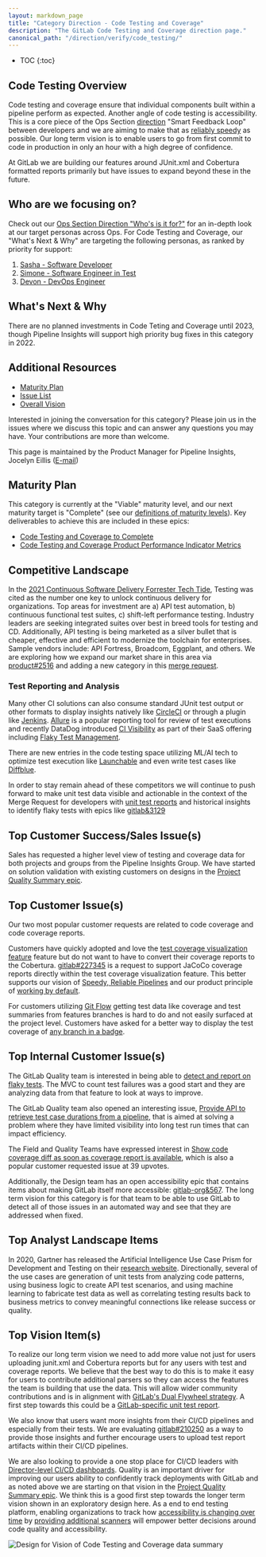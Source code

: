 ```yaml
---
layout: markdown_page
title: "Category Direction - Code Testing and Coverage"
description: "The GitLab Code Testing and Coverage direction page."
canonical_path: "/direction/verify/code_testing/"
---
```


- TOC
{:toc}

## Code Testing Overview

Code testing and coverage ensure that individual components built within a pipeline perform as expected.  Another angle of code testing is accessibility. This is a core piece of the Ops Section [direction](/direction/ops/#smart-feedback-loop) "Smart Feedback Loop" between developers and we are aiming to make that as [reliably speedy](/direction/ops/#speedy-reliable-pipelines) as possible. Our long term vision is to enable users to go from first commit to code in production in only an hour with a high degree of confidence.

At GitLab we are building our features around JUnit.xml and Cobertura formatted reports primarily but have issues to expand beyond these in the future.

## Who are we focusing on? 

Check out our [Ops Section Direction "Who's is it for?"](/direction/ops/#who-is-it-for) for an in-depth look at our target personas across Ops. For Code Testing and Coverage, our "What's Next & Why" are targeting the following personas, as ranked by priority for support: 
1. [Sasha - Software Developer](https://about.gitlab.com/handbook/product/personas/#sasha-software-developer)
1. [Simone - Software Engineer in Test](https://about.gitlab.com/handbook/product/personas/#simone-software-engineer-in-test)
1. [Devon - DevOps Engineer](https://about.gitlab.com/handbook/product/personas/#devon-devops-engineer)

## What's Next & Why

There are no planned investments in Code Teting and Coverage until 2023, though Pipeline Insights will support high priority bug fixes in this category in 2022. 

## Additional Resources

- [Maturity Plan](#maturity-plan)
- [Issue List](https://gitlab.com/groups/gitlab-org/-/issues?scope=all&utf8=%E2%9C%93&state=opened&label_name[]=Category%3ACode%20Testing%20and%20Coverage)
- [Overall Vision](/direction/ops/#verify)

Interested in joining the conversation for this category? Please join us in the issues where we discuss this topic and can answer any questions you may have. Your contributions are more than welcome.

This page is maintained by the Product Manager for Pipeline Insights, Jocelyn Eillis ([E-mail](mailto:jeillis@gitlab.com))

## Maturity Plan

This category is currently at the "Viable" maturity level, and our next maturity target is "Complete" (see our [definitions of maturity levels](/direction/maturity/)). Key deliverables to achieve this are included in these epics:

* [Code Testing and Coverage to Complete](https://gitlab.com/groups/gitlab-org/-/epics/7512)
* [Code Testing and Coverage Product Performance Indicator Metrics](https://gitlab.com/groups/gitlab-org/-/epics/4528)

## Competitive Landscape

In the [2021 Continuous Software Delivery Forrester Tech Tide](https://www.forrester.com/report/The+Forrester+Tech+Tide+Continuous+Software+Delivery+Q1+2021/-/E-RES161669), Testing was cited as the number one key to unlock continuous delivery for organizations. Top areas for investment are a) API test automation, b) continuous functional test suites, c) shift-left performance testing. Industry leaders are seeking integrated suites over best in breed tools for testing and CD. Additionally, API testing is being marketed as a silver bullet that is cheaper, effective and efficient to modernize the toolchain for enterprises. Sample vendors include: API Fortress, Broadcom, Eggplant, and  others. We are exploring how we expand our market share in this area via [product#2516](https://gitlab.com/gitlab-com/Product/-/issues/2516) and adding a new category in this [merge request](https://gitlab.com/gitlab-com/www-gitlab-com/-/merge_requests/80183). 

### Test Reporting and Analysis

Many other CI solutions can also consume standard JUnit test output or other formats to display insights natively like [CircleCI](https://circleci.com/docs/2.0/collect-test-data/) or through a plugin like [Jenkins](https://plugins.jenkins.io/junit). [Allure](https://demo.qameta.io/allure/) is a popular reporting tool for review of test executions and recently DataDog introduced [CI Visibility](https://docs.datadoghq.com/continuous_integration/) as part of their SaaS offering including [Flaky Test Management](https://docs.datadoghq.com/continuous_integration/guides/flaky_test_management/).

There are new entries in the code testing space utilizing ML/AI tech to optimize test execution like [Launchable](https://launchableinc.com/solution/) and even write test cases like [Diffblue](https://www.diffblue.com/).

In order to stay remain ahead of these competitors we will continue to push forward to make unit test data visible and actionable in the context of the Merge Request for developers with [unit test reports](https://docs.gitlab.com/ee/ci/unit_test_reports.html#viewing-unit-test-reports-on-gitlab) and historical insights to identify flaky tests with epics like [gitlab&3129](https://gitlab.com/groups/gitlab-org/-/epics/3129)

## Top Customer Success/Sales Issue(s)

Sales has requested a higher level view of testing and coverage data for both projects and groups from the Pipeline Insights Group. We have started on solution validation with existing customers on designs in the [Project Quality Summary epic](https://gitlab.com/groups/gitlab-org/-/epics/5430). 

## Top Customer Issue(s)

Our two most popular customer requests are related to code coverage and code coverage reports. 

Customers have quickly adopted and love the [test coverage visualization feature](https://docs.gitlab.com/ee/user/project/merge_requests/test_coverage_visualization.html) feature but do not want to have to convert their coverage reports to the Cobertura. [gitlab#227345](https://gitlab.com/gitlab-org/gitlab/-/issues/227345) is a request to support JaCoCo coverage reports directly within the test coverage visualization feature. This better supports our vision of [Speedy, Reliable Pipelines](https://about.gitlab.com/direction/ops/#speedy-reliable-pipelines) and our product principle of [working by default](https://about.gitlab.com/handbook/product/product-principles/#configuration-principles).

For customers utilizing [Git Flow](https://about.gitlab.com/blog/2020/03/05/what-is-gitlab-flow/) getting test data like coverage and test summaries from features branches is hard to do and not easily surfaced at the project level. Customers have asked for a better way to display the test coverage of [any branch in a badge](https://gitlab.com/gitlab-org/gitlab/-/issues/27093).

## Top Internal Customer Issue(s)

The GitLab Quality team is interested in being able to [detect and report on flaky tests](https://gitlab.com/gitlab-org/gitlab/-/issues/3673). The MVC to count test failures was a good start and they are analyzing data from that feature to look at ways to improve.

The GitLab Quality team also opened an interesting issue, [Provide API to retrieve test case durations from a pipeline](https://gitlab.com/gitlab-org/gitlab/issues/14954), that is aimed at solving a problem where they have limited visibility into long test run times that can impact efficiency.

The Field and Quality Teams have expressed interest in [Show code coverage diff as soon as coverage report is available](https://gitlab.com/gitlab-org/gitlab/-/issues/236248), which is also a popular customer requested issue at 39 upvotes. 

Additionally, the Design team has an open accessibility epic that contains items about making GitLab itself more accessible: [gitlab-org&567](https://gitlab.com/groups/gitlab-org/-/epics/567). The long term vision for this category is for that team to be able to use GitLab to detect all of those issues in an automated way and see that they are addressed when fixed.

## Top Analyst Landscape Items

In 2020, Gartner has released the Artificial Intelligence Use Case Prism for Development and Testing on their [research website](https://www.gartner.com/en/documents/3994888/infographic-artificial-intelligence-use-case-prism-for-d). Directionally, several of the use cases are generation of unit tests from analyzing code patterns, using business logic to create API test scenarios, and using machine learning to fabricate test data as well as correlating testing results back to business metrics to convey meaningful connections like release success or quality. 

## Top Vision Item(s)

To realize our long term vision we need to add more value not just for users uploading junit.xml and Cobertura reports but for any users with test and coverage reports. We believe that the best way to do this is to make it easy for users to contribute additional parsers so they can access the features the team is building that use the data. This will allow wider community contributions and is in alignment with [GitLab's Dual Flywheel strategy](https://about.gitlab.com/company/strategy/#dual-flywheels). A first step towards this could be a [GitLab-specific unit test report](https://gitlab.com/gitlab-org/gitlab/-/issues/247975). 

We also know that users want more insights from their CI/CD pipelines and especially from their tests. We are evaluating [gitlab#210250](https://gitlab.com/gitlab-org/gitlab/-/issues/210250) as a way to provide those insights and further encourage users to upload test report artifacts within their CI/CD pipelines.

We are also looking to provide a one stop place for CI/CD leaders with [Director-level CI/CD dashboards](https://gitlab.com/gitlab-org/gitlab/issues/199739). Quality is an important driver for improving our users ability to confidently track deployments with GitLab and as noted above we are starting on that vision in the [Project Quality Summary epic](https://gitlab.com/groups/gitlab-org/-/epics/5430). We think this is a good first step towards the longer term vision shown in an exploratory design here. As a end to end testing platform, enabling organizations to track how [accessibility is changing over time](https://gitlab.com/gitlab-org/gitlab/issues/36171) by [providing additional scanners](https://gitlab.com/gitlab-org/gitlab/-/issues/218551) will empower better decisions around code quality and accessibility.

![Design for Vision of Code Testing and Coverage data summary](/images/code-testing-data-view-vision.png)

